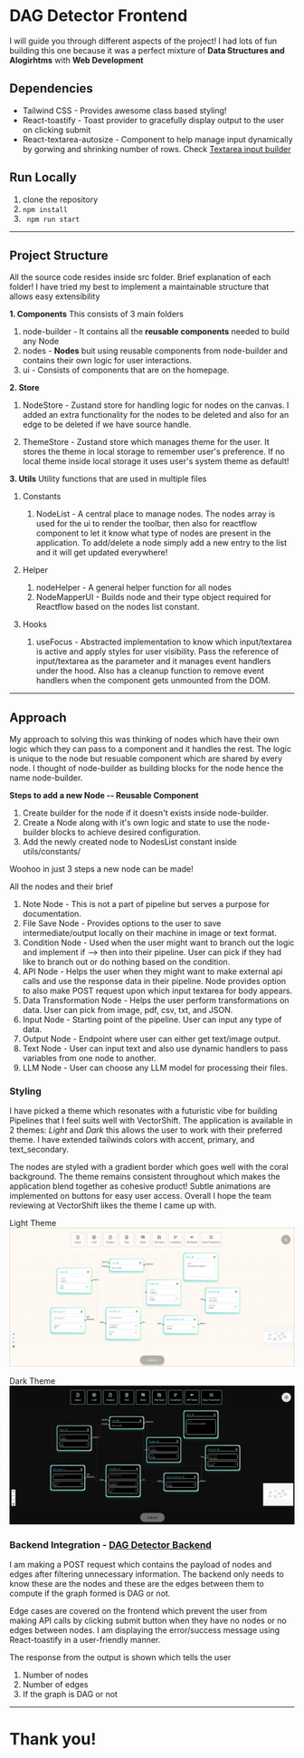 # DAG Detector Frontend

I will guide you through different aspects of the project! I had lots of fun building this one because it was a perfect mixture of **Data Structures and Alogirhtms** with **Web Development**

## Dependencies
- Tailwind CSS - Provides awesome class based styling!
- React-toastify - Toast provider to gracefully display output to the user on clicking submit
- React-textarea-autosize - Component to help manage input dynamically by gorwing and shrinking number of rows. Check [Textarea input builder](https://github.com/Parth0921/vectorshift-OA-frontend/blob/main/src/components/node-builder/nodeInputTextArea.js)


## Run Locally
1. clone the repository
2. `npm install`
3. ` npm run start`

---

## Project Structure
All the source code resides inside src folder. Brief explanation of each folder! I have tried my best to implement a maintainable structure that allows easy extensibility

**1. Components**
This consists of 3 main folders
1. node-builder - It contains all the **reusable components** needed to build any Node
2. nodes - **Nodes** buit using reusable components from node-builder and contains their own logic for user interactions.
3. ui - Consists of components that are on the homepage.

**2. Store**
1. NodeStore - Zustand store for handling logic for nodes on the canvas. I added an extra functionality for the nodes to be deleted and also for an edge to be deleted if we have source handle.

2. ThemeStore - Zustand store which manages theme for the user. It stores the theme in local storage to remember user's preference. If no local theme inside local storage it uses user's system theme as default!

**3. Utils**
Utility functions that are used in multiple files

1. Constants
    1. NodeList - A central place to manage nodes. The nodes array is used for the ui to render the toolbar, then also for reactflow component to let it know what type of nodes are present in the application. To add/delete a node simply add a new entry to the list and it will get updated everywhere!

2. Helper
    1. nodeHelper - A general helper function for all nodes
    2. NodeMapperUI - Builds node and their type object required for Reactflow based on the nodes list constant.

3. Hooks
    1. useFocus - Abstracted implementation to know which input/textarea is active and apply styles for user visibility. Pass the reference of input/textarea as the parameter and it manages event handlers under the hood. Also has a cleanup function to remove event handlers when the component gets unmounted from the DOM.

---

## Approach

My approach to solving this was thinking of nodes which have their own logic which they can pass to a component and it handles the rest. The logic is unique to the node but resuable component which are shared by every node. I thought of node-builder as building blocks for the node hence the name node-builder.

**Steps to add a new Node -- Reusable Component**
1. Create builder for the node if it doesn't exists inside node-builder.
2. Create a Node along with it's own logic and state to use the node-builder blocks to achieve desired configuration.
3. Add the newly created node to NodesList constant inside utils/constants/

Woohoo in just 3 steps a new node can be made!

All the nodes and their brief

1. Note Node - This is not a part of pipeline but serves a purpose for documentation.
2. File Save Node  - Provides options to the user to save intermediate/output locally on their machine in image or text format.
3. Condition Node - Used when the user might want to branch out the logic and implement if --> then into their pipeline. User can pick if they had like to branch out or do nothing based on the condition.
4. API Node - Helps the user when they might want to make external api calls and use the response data in their pipeline. Node provides option to also make POST request upon which input textarea for body appears.
5. Data Transformation Node - Helps the user perform transformations on data. User can pick from image, pdf, csv, txt, and JSON.
6. Input Node - Starting point of the pipeline. User can input any type of data.
7. Output Node - Endpoint where user can either get text/image output.
8. Text Node - User can input text and also use dynamic handlers to pass variables from one node to another.
9. LLM Node - User can choose any LLM model for processing their files.

### Styling
I have picked a theme which resonates with a futuristic vibe for building Pipelines that I feel suits well with VectorShift. The application is available in 2 themes: *Light* and *Dark* this allows the user to work with their preferred theme. I have extended tailwinds colors with accent, primary, and text_secondary.

The nodes are styled with a gradient border which goes well with the coral background. The theme remains consistent throughout which makes the application blend together as cohesive product! Subtle animations are implemented on buttons for easy user access. Overall I hope the team reviewing at VectorShift likes the theme I came up with.

Light Theme
![Light](./screenshots/light.png)

Dark Theme
![Dark](./screenshots/dark.png)

### Backend Integration - [DAG Detector Backend](https://github.com/Parth0921/dagdetector-backend)

I am making a POST request which contains the payload of nodes and edges after filtering unnecessary information. The backend only needs to know these are the nodes and these are the edges between them to compute if the graph formed is DAG or not. 

Edge cases are covered on the frontend which prevent the user from making API calls by clicking submit button when they have no nodes or no edges between nodes. I am displaying the error/success message using React-toastify in a user-friendly manner. 

The response from the output is shown which tells the user 
1. Number of nodes
2. Number of edges
3. If the graph is DAG or not

---
# Thank you!
